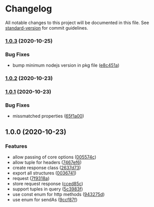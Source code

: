 # Changelog

All notable changes to this project will be documented in this file. See [standard-version](https://github.com/conventional-changelog/standard-version) for commit guidelines.

### [1.0.3](https://github.com/BytersProject/centra/compare/v1.0.2...v1.0.3) (2020-10-25)


### Bug Fixes

* bump minimum nodejs version in pkg file ([e8c451a](https://github.com/BytersProject/centra/commit/e8c451ac102dfb5dc54609804eabbb503f028a9a))

### [1.0.2](https://github.com/BytersProject/centra/compare/v1.0.1...v1.0.2) (2020-10-23)

### [1.0.1](https://github.com/BytersProject/centra/compare/v1.0.0...v1.0.1) (2020-10-23)


### Bug Fixes

* missmatched properties ([65f1a00](https://github.com/BytersProject/centra/commit/65f1a0046355c41d41f13f4fec7448c7d318d922))

## 1.0.0 (2020-10-23)


### Features

* allow passing of core options ([005574c](https://github.com/BytersProject/centra/commit/005574c632b2cc6a5fef7c8829a04098f5079a4d))
* allow tuple for headers ([7467ef6](https://github.com/BytersProject/centra/commit/7467ef67c8938144674e986d233b8736c1e73a2c))
* create response class ([2637d73](https://github.com/BytersProject/centra/commit/2637d73e6d3ff6214aef16c87d86e851b7e14d28))
* export all structures ([0036741](https://github.com/BytersProject/centra/commit/003674140c3e18621d11322250edb9a5c87acc4f))
* request ([7f9318a](https://github.com/BytersProject/centra/commit/7f9318afab38ea95bf6b5f938d920948f09287e7))
* store request response ([cced85c](https://github.com/BytersProject/centra/commit/cced85c815b9c6d9a32e720b475d67f9911007e7))
* support tuples in query ([5c3983f](https://github.com/BytersProject/centra/commit/5c3983ff612f45dda2762ee1bf9314c60a996217))
* use const enum for http methods ([943275d](https://github.com/BytersProject/centra/commit/943275dedbcffa4ac22c31e44892eddb61246af7))
* use enum for sendAs ([9ccf87f](https://github.com/BytersProject/centra/commit/9ccf87fa2a021fabf5dcd45309f1482cd62503a1))
